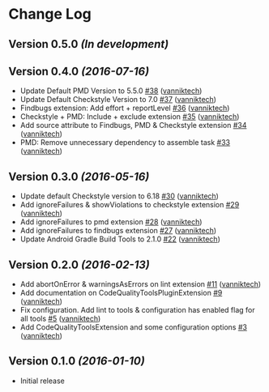 # Change Log

Version 0.5.0 *(In development)*
--------------------------------

Version 0.4.0 *(2016-07-16)*
----------------------------

- Update Default PMD Version to 5.5.0 [\#38](https://github.com/vanniktech/gradle-code-quality-tools-plugin/pull/38) ([vanniktech](https://github.com/vanniktech))
- Update Default Checkstyle Version to 7.0 [\#37](https://github.com/vanniktech/gradle-code-quality-tools-plugin/pull/37) ([vanniktech](https://github.com/vanniktech))
- Findbugs extension: Add effort + reportLevel [\#36](https://github.com/vanniktech/gradle-code-quality-tools-plugin/pull/36) ([vanniktech](https://github.com/vanniktech))
- Checkstyle + PMD: Include + exclude extension [\#35](https://github.com/vanniktech/gradle-code-quality-tools-plugin/pull/35) ([vanniktech](https://github.com/vanniktech))
- Add source attribute to Findbugs, PMD & Checkstyle extension [\#34](https://github.com/vanniktech/gradle-code-quality-tools-plugin/pull/34) ([vanniktech](https://github.com/vanniktech))
- PMD: Remove unnecessary dependency to assemble task [\#33](https://github.com/vanniktech/gradle-code-quality-tools-plugin/pull/33) ([vanniktech](https://github.com/vanniktech))

Version 0.3.0 *(2016-05-16)*
----------------------------

- Update default Checkstyle version to 6.18 [\#30](https://github.com/vanniktech/gradle-code-quality-tools-plugin/pull/30) ([vanniktech](https://github.com/vanniktech))
- Add ignoreFailures & showViolations to checkstyle extension [\#29](https://github.com/vanniktech/gradle-code-quality-tools-plugin/pull/29) ([vanniktech](https://github.com/vanniktech))
- Add ignoreFailures to pmd extension [\#28](https://github.com/vanniktech/gradle-code-quality-tools-plugin/pull/28) ([vanniktech](https://github.com/vanniktech))
- Add ignoreFailures to findbugs extension [\#27](https://github.com/vanniktech/gradle-code-quality-tools-plugin/pull/27) ([vanniktech](https://github.com/vanniktech))
- Update Android Gradle Build Tools to 2.1.0 [\#22](https://github.com/vanniktech/gradle-code-quality-tools-plugin/pull/22) ([vanniktech](https://github.com/vanniktech))

Version 0.2.0 *(2016-02-13)*
----------------------------

- Add abortOnError & warningsAsErrors on lint extension [\#11](https://github.com/vanniktech/gradle-code-quality-tools-plugin/pull/11) ([vanniktech](https://github.com/vanniktech))
- Add documentation on CodeQualityToolsPluginExtension [\#9](https://github.com/vanniktech/gradle-code-quality-tools-plugin/pull/9) ([vanniktech](https://github.com/vanniktech))
- Fix configuration. Add lint to tools & configuration has enabled flag for all tools [\#5](https://github.com/vanniktech/gradle-code-quality-tools-plugin/pull/5) ([vanniktech](https://github.com/vanniktech))
- Add CodeQualityToolsExtension and some configuration options [\#3](https://github.com/vanniktech/gradle-code-quality-tools-plugin/pull/3) ([vanniktech](https://github.com/vanniktech))

Version 0.1.0 *(2016-01-10)*
----------------------------

- Initial release